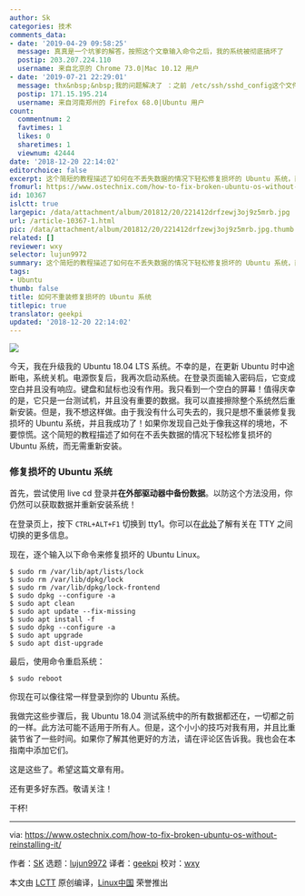 ```yaml
---
author: Sk
categories: 技术
comments_data:
- date: '2019-04-29 09:58:25'
  message: 真真是一个坑爹的解答，按照这个文章输入命令之后，我的系统被彻底搞坏了
  postip: 203.207.224.110
  username: 来自北京的 Chrome 73.0|Mac 10.12 用户
- date: '2019-07-21 22:29:01'
  message: thx&nbsp;&nbsp;我的问题解决了 ：之前 /etc/ssh/sshd_config这个文件不存在&nbsp;&nbsp;现在找回来了！
  postip: 171.15.195.214
  username: 来自河南郑州的 Firefox 68.0|Ubuntu 用户
count:
  commentnum: 2
  favtimes: 1
  likes: 0
  sharetimes: 1
  viewnum: 42444
date: '2018-12-20 22:14:02'
editorchoice: false
excerpt: 这个简短的教程描述了如何在不丢失数据的情况下轻松修复损坏的 Ubuntu 系统，而无需重新安装。
fromurl: https://www.ostechnix.com/how-to-fix-broken-ubuntu-os-without-reinstalling-it/
id: 10367
islctt: true
largepic: /data/attachment/album/201812/20/221412drfzewj3oj9z5mrb.jpg
url: /article-10367-1.html
pic: /data/attachment/album/201812/20/221412drfzewj3oj9z5mrb.jpg.thumb.jpg
related: []
reviewer: wxy
selector: lujun9972
summary: 这个简短的教程描述了如何在不丢失数据的情况下轻松修复损坏的 Ubuntu 系统，而无需重新安装。
tags:
- Ubuntu
thumb: false
title: 如何不重装修复损坏的 Ubuntu 系统
titlepic: true
translator: geekpi
updated: '2018-12-20 22:14:02'
---
```


![](/data/attachment/album/201812/20/221412drfzewj3oj9z5mrb.jpg)


今天，我在升级我的 Ubuntu 18.04 LTS 系统。不幸的是，在更新 Ubuntu 时中途断电，系统关机。电源恢复后，我再次启动系统。在登录页面输入密码后，它变成空白并且没有响应。键盘和鼠标也没有作用。我只看到一个空白的屏幕！值得庆幸的是，它只是一台测试机，并且没有重要的数据。我可以直接擦除整个系统然后重新安装。但是，我不想这样做。由于我没有什么可失去的，我只是想不重装修复我损坏的 Ubuntu 系统，并且我成功了！如果你发现自己处于像我这样的境地，不要惊慌。这个简短的教程描述了如何在不丢失数据的情况下轻松修复损坏的 Ubuntu 系统，而无需重新安装。


### 修复损坏的 Ubuntu 系统


首先，尝试使用 live cd 登录并**在外部驱动器中备份数据**。以防这个方法没用，你仍然可以获取数据并重新安装系统！


在登录页上，按下 `CTRL+ALT+F1` 切换到 tty1。你可以在[此处](https://www.ostechnix.com/how-to-switch-between-ttys-without-using-function-keys-in-linux/)了解有关在 TTY 之间切换的更多信息。


现在，逐个输入以下命令来修复损坏的 Ubuntu Linux。



```
$ sudo rm /var/lib/apt/lists/lock
$ sudo rm /var/lib/dpkg/lock
$ sudo rm /var/lib/dpkg/lock-frontend
$ sudo dpkg --configure -a
$ sudo apt clean
$ sudo apt update --fix-missing
$ sudo apt install -f
$ sudo dpkg --configure -a
$ sudo apt upgrade
$ sudo apt dist-upgrade
```

最后，使用命令重启系统：



```
$ sudo reboot
```

你现在可以像往常一样登录到你的 Ubuntu 系统。


我做完这些步骤后，我 Ubuntu 18.04 测试系统中的所有数据都还在，一切都之前的一样。此方法可能不适用于所有人。但是，这个小小的技巧对我有用，并且比重装节省了一些时间。如果你了解其他更好的方法，请在评论区告诉我。我也会在本指南中添加它们。


这是这些了。希望这篇文章有用。


还有更多好东西。敬请关注！


干杯!




---


via: <https://www.ostechnix.com/how-to-fix-broken-ubuntu-os-without-reinstalling-it/>


作者：[SK](https://www.ostechnix.com/author/sk/) 选题：[lujun9972](https://github.com/lujun9972) 译者：[geekpi](https://github.com/geekpi) 校对：[wxy](https://github.com/wxy)


本文由 [LCTT](https://github.com/LCTT/TranslateProject) 原创编译，[Linux中国](https://linux.cn/) 荣誉推出